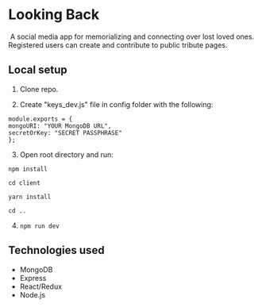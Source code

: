 # Looking Back
​
A social media app for memorializing and connecting over lost loved ones.  Registered users can create and contribute to public tribute pages.
​
## Local setup

1. Clone repo.

2. Create "keys_dev.js" file in config folder with the following:
​
  ```
  module.exports = {
  mongoURI: "YOUR MongoDB URL",
  secretOrKey: "SECRET PASSPHRASE"
  };
  ``` 
 
3. Open root directory and run:
  ```
  npm install

  cd client

  yarn install

  cd ..
  ```

4. `npm run dev`
​​
​
## Technologies used
- MongoDB
- Express
- React/Redux
- Node.js
